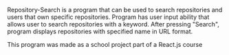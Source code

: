 Repository-Search is a program that can be used to search repositories and users that own specific repositories. Program has user input ability that allows user to search repositories with a keyword. After pressing "Search", program displays repositories with specified name in URL format.

This program was made as a school project part of a React.js course
